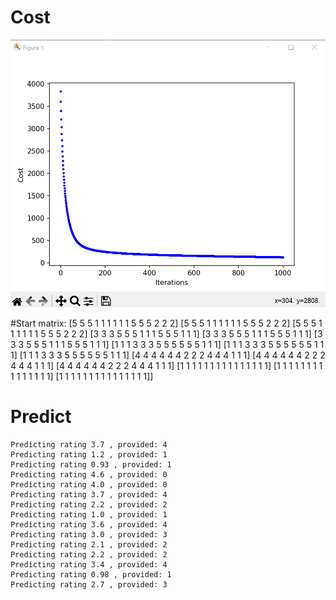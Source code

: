# Cost

![img.png](img.png)

#Start matrix:
    [5 5 5 1 1 1 1 1 1 5 5 5 2 2 2]
     [5 5 5 1 1 1 1 1 1 5 5 5 2 2 2]
     [5 5 5 1 1 1 1 1 1 5 5 5 2 2 2]
     [3 3 3 5 5 5 1 1 1 5 5 5 1 1 1]
     [3 3 3 5 5 5 1 1 1 5 5 5 1 1 1]
     [3 3 3 5 5 5 1 1 1 5 5 5 1 1 1]
     [1 1 1 3 3 3 5 5 5 5 5 5 1 1 1]
     [1 1 1 3 3 3 5 5 5 5 5 5 1 1 1]
     [1 1 1 3 3 3 5 5 5 5 5 5 1 1 1]
     [4 4 4 4 4 4 2 2 2 4 4 4 1 1 1]
     [4 4 4 4 4 4 2 2 2 4 4 4 1 1 1]
     [4 4 4 4 4 4 2 2 2 4 4 4 1 1 1]
     [1 1 1 1 1 1 1 1 1 1 1 1 1 1 1]
     [1 1 1 1 1 1 1 1 1 1 1 1 1 1 1]
     [1 1 1 1 1 1 1 1 1 1 1 1 1 1 1]]

# Predict

    Predicting rating 3.7 , provided: 4
    Predicting rating 1.2 , provided: 1
    Predicting rating 0.93 , provided: 1
    Predicting rating 4.6 , provided: 0
    Predicting rating 4.0 , provided: 0
    Predicting rating 3.7 , provided: 4
    Predicting rating 2.2 , provided: 2
    Predicting rating 1.0 , provided: 1
    Predicting rating 3.6 , provided: 4
    Predicting rating 3.0 , provided: 3
    Predicting rating 2.1 , provided: 2
    Predicting rating 2.2 , provided: 2
    Predicting rating 3.4 , provided: 4
    Predicting rating 0.98 , provided: 1
    Predicting rating 2.7 , provided: 3
